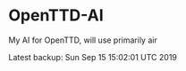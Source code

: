 # OpenTTD-AI
My AI for OpenTTD, will use primarily air

Latest backup: Sun Sep 15 15:02:01 UTC 2019
